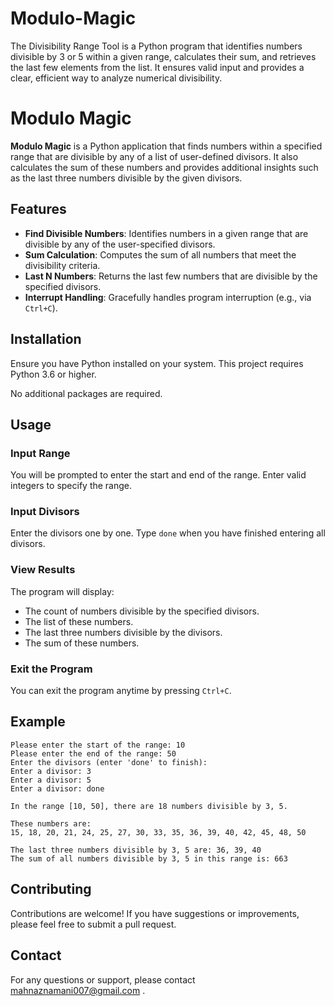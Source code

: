 # Modulo-Magic
The Divisibility Range Tool is a Python program that identifies numbers divisible by 3 or 5 within a given range, calculates their sum, and retrieves the last few elements from the list. It ensures valid input and provides a clear, efficient way to analyze numerical divisibility.
# Modulo Magic

**Modulo Magic** is a Python application that finds numbers within a specified range that are divisible by any of a list of user-defined divisors. It also calculates the sum of these numbers and provides additional insights such as the last three numbers divisible by the given divisors.

## Features

- **Find Divisible Numbers**: Identifies numbers in a given range that are divisible by any of the user-specified divisors.
- **Sum Calculation**: Computes the sum of all numbers that meet the divisibility criteria.
- **Last N Numbers**: Returns the last few numbers that are divisible by the specified divisors.
- **Interrupt Handling**: Gracefully handles program interruption (e.g., via `Ctrl+C`).

## Installation

Ensure you have Python installed on your system. This project requires Python 3.6 or higher.

No additional packages are required.

## Usage

### Input Range

You will be prompted to enter the start and end of the range. Enter valid integers to specify the range.

### Input Divisors

Enter the divisors one by one. Type `done` when you have finished entering all divisors.

### View Results

The program will display:

- The count of numbers divisible by the specified divisors.
- The list of these numbers.
- The last three numbers divisible by the divisors.
- The sum of these numbers.

### Exit the Program

You can exit the program anytime by pressing `Ctrl+C`.

## Example

```plaintext
Please enter the start of the range: 10
Please enter the end of the range: 50
Enter the divisors (enter 'done' to finish):
Enter a divisor: 3
Enter a divisor: 5
Enter a divisor: done

In the range [10, 50], there are 18 numbers divisible by 3, 5.

These numbers are:
15, 18, 20, 21, 24, 25, 27, 30, 33, 35, 36, 39, 40, 42, 45, 48, 50

The last three numbers divisible by 3, 5 are: 36, 39, 40
The sum of all numbers divisible by 3, 5 in this range is: 663
```
## Contributing
Contributions are welcome! If you have suggestions or improvements, please feel free to submit a pull request.

## Contact
For any questions or support, please contact mahnaznamani007@gmail.com .
